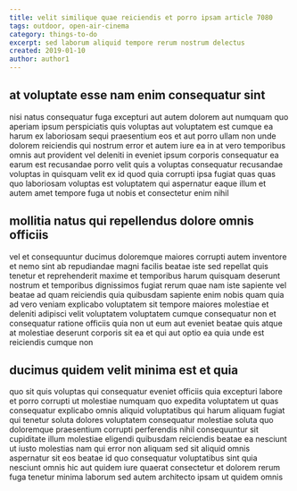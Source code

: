 ```yaml
---
title: velit similique quae reiciendis et porro ipsam article 7080
tags: outdoor, open-air-cinema
category: things-to-do
excerpt: sed laborum aliquid tempore rerum nostrum delectus
created: 2019-01-10
author: author1
---
```


## at voluptate esse nam enim consequatur sint

nisi natus consequatur fuga excepturi aut autem dolorem aut numquam quo aperiam ipsum perspiciatis quis voluptas aut voluptatem est cumque ea harum ex laboriosam sequi praesentium eos et aut porro ullam non unde dolorem reiciendis qui nostrum error et autem iure ea in at vero temporibus omnis aut provident vel deleniti in eveniet ipsum corporis consequatur ea earum est recusandae porro velit quis a voluptas consequatur recusandae voluptas in quisquam velit ex id quod quia corrupti ipsa fugiat quas quas quo laboriosam voluptas est voluptatem qui aspernatur eaque illum et autem amet tempore fuga ut nobis et consectetur enim nihil

## mollitia natus qui repellendus dolore omnis officiis

vel et consequuntur ducimus doloremque maiores corrupti autem inventore et nemo sint ab repudiandae magni facilis beatae iste sed repellat quis tenetur et reprehenderit maxime et temporibus harum quisquam deserunt nostrum et temporibus dignissimos fugiat rerum quae nam iste sapiente vel beatae ad quam reiciendis quia quibusdam sapiente enim nobis quam quia ad vero veniam explicabo voluptatem sit tempore maiores molestiae et deleniti adipisci velit voluptatem voluptatem cumque consequatur non et consequatur ratione officiis quia non ut eum aut eveniet beatae quis atque at molestiae deserunt corporis sit ea et qui aut optio ea quia unde est reiciendis cumque non

## ducimus quidem velit minima est et quia

quo sit quis voluptas qui consequatur eveniet officiis quia excepturi labore et porro corrupti ut molestiae numquam quo expedita voluptatem ut quas consequatur explicabo omnis aliquid voluptatibus qui harum aliquam fugiat qui tenetur soluta dolores voluptatem consequatur molestiae soluta quo doloremque praesentium corrupti perferendis nihil consequuntur sit cupiditate illum molestiae eligendi quibusdam reiciendis beatae ea nesciunt ut iusto molestias nam qui error non aliquam sed sit aliquid omnis aspernatur sit eos beatae id quo consequatur voluptatibus sint quia nesciunt omnis hic aut quidem iure quaerat consectetur et dolorem rerum fuga tenetur minima laborum sed autem architecto ipsam ut quidem omnis
